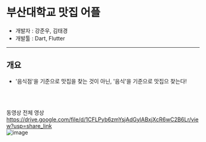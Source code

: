 # 부산대학교 맛집 어플
- 개발자 : 강준우, 김태경
- 개발툴 : Dart, Flutter
---
## 개요
- '음식점'을 기준으로 맛집을 찾는 것이 아닌, '음식'을 기준으로 맛집으 찾는다!

<br>
<br>

동영상 전체 영상
https://drive.google.com/file/d/1CFLPyb6zmYsjAdGylABxjXcR6wC2B6Lr/view?usp=share_link 
<br>
![image](https://im4.ezgif.com/tmp/ezgif-4-c26d76f4df.gif)
